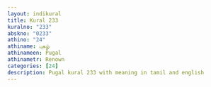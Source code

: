 ```yaml
---
layout: indikural
title: Kural 233
kuralno: "233"
abskno: "0233"
athino: "24"
athiname: புகழ்
athinameen: Pugal
athinametr: Renown
categories: [24]
description: Pugal kural 233 with meaning in tamil and english 
---
```


